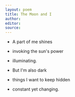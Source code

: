 ```yaml
---
layout: poem
title: The Moon and I
author: 
editor: 
source: 
---
```


- A part of me shines
- invoking the sun's power
- illuminating.

- But I'm also dark
- things I want to keep hidden
- constant yet changing.
